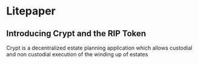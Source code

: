 # Litepaper

## Introducing Crypt and the RIP Token

Crypt is a decentralized estate planning application which allows custodial and non custodial execution of the winding up of estates



